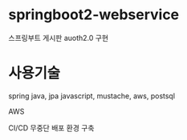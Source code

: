 # springboot2-webservice
스프링부트 게시판 auoth2.0 구현

# 사용기술
spring java, jpa javascript, mustache, aws, postsql

AWS

CI/CD 무중단 배포 환경 구축
